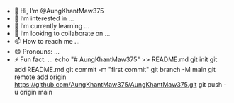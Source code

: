 - 👋 Hi, I’m @AungKhantMaw375
- 👀 I’m interested in ...
- 🌱 I’m currently learning ...
- 💞️ I’m looking to collaborate on ...
- 📫 How to reach me ...
- 😄 Pronouns: ...
- ⚡ Fun fact: ...
echo "# AungKhantMaw375" >> README.md
git init
git add README.md
git commit -m "first commit"
git branch -M main
git remote add origin https://github.com/AungKhantMaw375/AungKhantMaw375.git
git push -u origin main
<!---
AungKhantMaw375/AungKhantMaw375 is a ✨ special ✨ repository because its `README.md` (this file) appears on your GitHub profile.
You can click the Preview link to take a look at your changes.
--->
